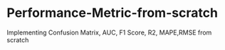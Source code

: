 # Performance-Metric-from-scratch
Implementing Confusion Matrix, AUC, F1 Score, R2, MAPE,RMSE from scratch
